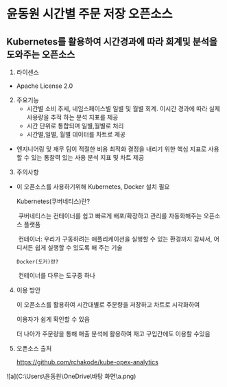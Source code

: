 # 윤동원 시간별 주문 저장 오픈소스



## Kubernetes를 활용하여 시간경과에 따라 회계및 분석을 도와주는 오픈소스



1. 라이센스
   
- Apache License 2.0
   
2. 주요기능
   + 시간별 소비 추세, 네임스페이스별 일별 및 월별 회계. 이시간 경과에 따라 실제 사용량을 추적 하는 분석 지표를 제공
   + 시간 단위로 통합되며 일별,월별로 처리
   + 시간별,일별, 월별 데이터를 차트로 제공
+  엔지니어링 및 재무 팀이 적절한 비용 최적화 결정을 내리기 위한 핵심 지표로 사용할 수 있는 통찰력 있는 사용 분석 지표 및 차트 제공
   
3. 주의사항
   
- 이 오픈소스를 사용하기위해 Kubernetes, Docker 설치 필요
   
     Kubernetes(쿠버네티스)란?
   
     ​	쿠버네티스는 컨테이너를 쉽고 빠르게 배포/확장하고 관리를 자동화해주는 오픈소스 플랫폼
   
     ​	컨테이너: 우리가 구동하려는 애플리케이션을 실행할 수 있는 환경까지 감싸서, 어디서든 쉽게 실행할 수 있도록 해 주는 기술
   
      Docker(도커)란?
   
     ​	컨테이너를 다루는 도구중 하나
   
4. 이용 방안

   이 오픈소스를 활용하여 시간대별로 주문량을 저장하고 차트로 시각화하여

   이용자가 쉽게 확인할 수 있음

   더 나아가 주문량을 통해 매출 분석에 활용하여 재고 구입간에도 이용할 수있음
   
5. 오픈소스 출처

   https://github.com/rchakode/kube-opex-analytics

![a](C:\Users\윤동원\OneDrive\바탕 화면\a.png)
